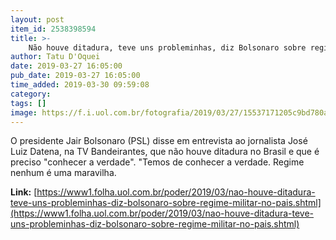 ```yaml
---
layout: post
item_id: 2538398594
title: >-
    Não houve ditadura, teve uns probleminhas, diz Bolsonaro sobre regime militar no país
author: Tatu D'Oquei
date: 2019-03-27 16:05:00
pub_date: 2019-03-27 16:05:00
time_added: 2019-03-30 09:59:08
category: 
tags: []
image: https://f.i.uol.com.br/fotografia/2019/03/27/15537171205c9bd780a7bd3_1553717120_3x2_rt.jpg
---
```


O presidente Jair Bolsonaro (PSL) disse em entrevista ao jornalista José Luiz Datena, na TV Bandeirantes, que não houve ditadura no Brasil e que é preciso "conhecer a verdade". "Temos de conhecer a verdade. Regime nenhum é uma maravilha.

**Link:** [https://www1.folha.uol.com.br/poder/2019/03/nao-houve-ditadura-teve-uns-probleminhas-diz-bolsonaro-sobre-regime-militar-no-pais.shtml](https://www1.folha.uol.com.br/poder/2019/03/nao-houve-ditadura-teve-uns-probleminhas-diz-bolsonaro-sobre-regime-militar-no-pais.shtml)

